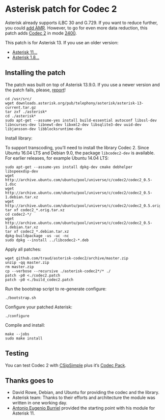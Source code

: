 # Asterisk patch for Codec 2

Asterisk already supports iLBC 30 and G.729. If you want to reduce further, you could [add AMR](http://github.com/traud/asterisk-amr). However, to go for even more data reduction, this patch adds [Codec 2](http://www.rowetel.com/codec2.html) in mode [2400](http://lists.digium.com/pipermail/asterisk-dev/2015-December/075209.html).

This patch is for Asterisk 13. If you use an older version:

* [Asterisk 11…](http://svn.code.sf.net/p/freetel/code/codec2/branches/0.5/asterisk-11/)
* [Asterisk 1.8…](http://svn.code.sf.net/p/freetel/code/codec2/branches/0.5/asterisk/)

## Installing the patch

The patch was built on top of Asterisk 13.9.0. If you use a newer version and the patch fails, please, [report](http://help.github.com/articles/creating-an-issue/)!

    cd /usr/src/
    wget downloads.asterisk.org/pub/telephony/asterisk/asterisk-13-current.tar.gz
    tar zxf ./asterisk*
    cd ./asterisk*
    sudo apt-get --assume-yes install build-essential autoconf libssl-dev libncurses-dev libnewt-dev libxml2-dev libsqlite3-dev uuid-dev libjansson-dev libblocksruntime-dev

Install library:

To support transcoding, you’ll need to install the library Codec 2. Since Ubuntu 16.04 LTS and Debian 9.0, the package `libcodec2-dev` is available. For earlier releases, for example Ubuntu 14.04 LTS:

    sudo apt-get --assume-yes install dpkg-dev cmake debhelper libspeexdsp-dev
    wget http://archive.ubuntu.com/ubuntu/pool/universe/c/codec2/codec2_0.5-1.dsc
    wget http://archive.ubuntu.com/ubuntu/pool/universe/c/codec2/codec2_0.5-1.debian.tar.xz
    wget http://archive.ubuntu.com/ubuntu/pool/universe/c/codec2/codec2_0.5.orig.tar.xz
    tar xf codec2_*.orig.tar.xz 
    cd codec2-*/
    wget http://archive.ubuntu.com/ubuntu/pool/universe/c/codec2/codec2_0.5-1.debian.tar.xz
    tar xf codec2_*.debian.tar.xz
    dpkg-buildpackage -us -uc -nc
    sudo dpkg --install ../libcodec2-*.deb

Apply all patches:

    wget github.com/traud/asterisk-codec2/archive/master.zip
    unzip -qq master.zip
    rm master.zip
    cp --verbose --recursive ./asterisk-codec2*/* ./
    patch -p0 <./codec2.patch
    patch -p0 <./build_codec2.patch

Run the bootstrap script to re-generate configure:

    ./bootstrap.sh

Configure your patched Asterisk:

    ./configure

Compile and install:

    make --jobs
    sudo make install

## Testing
You can test Codec 2 with [CSipSimple](http://play.google.com/store/apps/details?id=com.csipsimple) plus it’s [Codec Pack](http://play.google.com/store/apps/details?id=com.csipsimple.plugins.codecs.pack1).

## Thanks goes to
* David Rowe, Debian, and Ubuntu for providing the codec and the library.
* Asterisk team: Thanks to their efforts and architecture the module was written in one working day.
* [Antonio Eugenio Burriel](http://github.com/aeburriel/codec2/tree/master/asterisk-11) provided the starting point with his module for Asterisk 11.